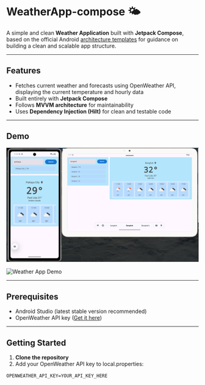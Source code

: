 # WeatherApp-compose 🌤️

A simple and clean **Weather Application** built with **Jetpack Compose**, based on the official Android [architecture templates](https://github.com/android/architecture-templates/tree/base?tab=readme-ov-file)
 for guidance on building a clean and scalable app structure.


---

## Features

- Fetches current weather and forecasts using OpenWeather API, displaying the current temperature and hourly data
- Built entirely with **Jetpack Compose**
- Follows **MVVM architecture** for maintainability
- Uses **Dependency Injection (Hilt)** for clean and testable code

---

## Demo


![Weather App screen](https://github.com/DudeInTheWood/MyImage/blob/main/weather%20app%20screen.png)

![Weather App Demo](https://github.com/DudeInTheWood/MyImage/raw/main/weather-app-demo.gif)

---

## Prerequisites

- Android Studio (latest stable version recommended)
- OpenWeather API key ([Get it here](https://openweathermap.org/))

---

## Getting Started

1. **Clone the repository**
2. Add your OpenWeather API key to local.properties:

```properties
OPENWEATHER_API_KEY=YOUR_API_KEY_HERE

